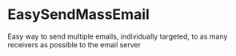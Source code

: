# EasySendMassEmail
Easy way to send multiple emails, individually targeted, to as many receivers as possible to the email server
